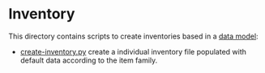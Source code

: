 # Inventory

This directory contains scripts to create inventories based in a [data model](data-model.md):

+ [create-inventory.py](create-inventory.py) create a individual inventory file populated with default data according to the item family.